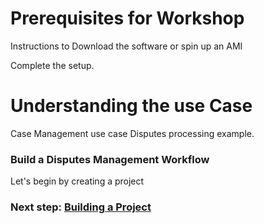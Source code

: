 # Prerequisites for Workshop

Instructions to Download the software or spin up an AMI

Complete the setup. 

# Understanding the use Case

Case Management use case Disputes processing example. 

### Build a Disputes Management Workflow 

Let's begin by creating a project
### Next step: [Building a Project](build_Project.md)
